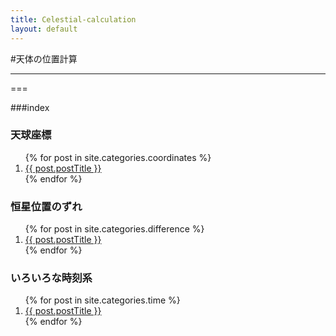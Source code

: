 ```yaml
---
title: Celestial-calculation
layout: default
---
```


#天体の位置計算

- - -

===

###index

<div class="row">
	<div class="col-sm-4">
		<h3><span class="label label-info">天球座標</span></h3>
		<ol class="post-list">
 			{% for post in site.categories.coordinates %}
   				<li><a href="{{ post.url }}">{{ post.postTitle }}</a></li>
 			{% endfor %}
		</ol>			
	</div>
	<div class="col-sm-4">
		<h3><span class="label label-info">恒星位置のずれ</span></h3>
		<ol class="post-list">
 			{% for post in site.categories.difference %}
   				<li><a href="{{ post.url }}">{{ post.postTitle }}</a></li>
 			{% endfor %}
		</ol>			
	</div>
	<div class="col-sm-4">
		<h3><span class="label label-info">いろいろな時刻系</span></h3>
		<ol class="post-list">
 			{% for post in site.categories.time %}
   				<li><a href="{{ post.url }}">{{ post.postTitle }}</a></li>
 			{% endfor %}
		</ol>			
	</div>

</div>


